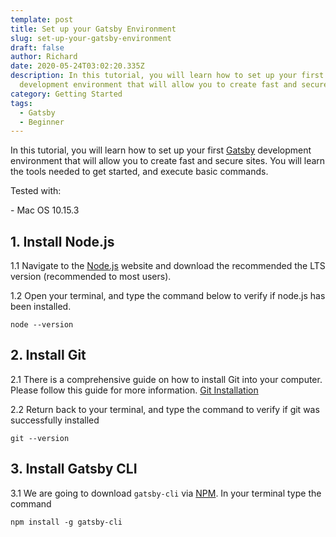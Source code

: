 ```yaml
---
template: post
title: Set up your Gatsby Environment
slug: set-up-your-gatsby-environment
draft: false
author: Richard
date: 2020-05-24T03:02:20.335Z
description: In this tutorial, you will learn how to set up your first gatsby
  development environment that will allow you to create fast and secure sites.
category: Getting Started
tags:
  - Gatsby
  - Beginner
---
```

In this tutorial, you will learn how to set up your first [Gatsby](https://www.gatsbyjs.org) development environment that will allow you to create fast and secure sites. You will learn the tools needed to get started, and execute basic commands.

Tested with:

\- Mac OS 10.15.3

## 1. Install Node.js

1.1 Navigate to the [Node.js](https://nodejs.org/en/) website and download the recommended the LTS version (recommended to most users). 

1.2 Open your terminal, and type the command below to verify if node.js has been installed.

```
node --version
```

## 2. Install Git

2.1 There is a comprehensive guide on how to install Git into your computer. Please follow this guide for more information. [Git Installation](https://www.atlassian.com/git/tutorials/install-git)

2.2 Return back to your terminal, and type the command to verify if git was successfully installed

```
git --version
```

## 3. Install Gatsby CLI

3.1 We are going to download `gatsby-cli` via [NPM](https://www.npmjs.com). In your terminal type the command

```
npm install -g gatsby-cli
```